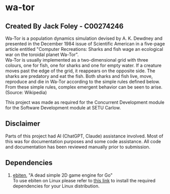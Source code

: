 # wa-tor

## Created By Jack Foley - C00274246

Wa-Tor is a population dynamics simulation devised by A. K. Dewdney and presented in the December 1984 issue of Scientific American in a five-page article entitled "Computer Recreations: Sharks and fish wage an ecological war on the toroidal planet Wa-Tor".  
Wa-Tor is usually implemented as a two-dimensional grid with three colours, one for fish, one for sharks and one for empty water. If a creature moves past the edge of the grid, it reappears on the opposite side. The sharks are predatory and eat the fish. Both sharks and fish live, move, reproduce and die in Wa-Tor according to the simple rules defined below. From these simple rules, complex emergent behavior can be seen to arise. (Source: Wikipedia)  

This project was made as required for the Concurrent Development module for the Software Development module at SETU Carlow.

## Disclaimer

Parts of this project had AI (ChatGPT, Claude) assistance involved. Most of this was for documentation purposes and some code assistance. All code and documentation has been reviewed manually prior to submission.

## Dependencies

1. [ebiten](https://github.com/hajimehoshi/ebiten), "A dead simple 2D game engine for Go"  
To use ebiten on Linux please refer to [this link](https://ebitengine.org/en/documents/install.html?os=linux) to install the required dependencies for your Linux distribution. 
  

